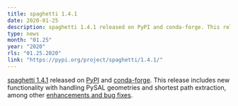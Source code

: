 ```yaml
---
title: spaghetti 1.4.1
date: 2020-01-25
description: spaghetti 1.4.1 released on PyPI and conda-forge. This release includes new functionality with handling PySAL geometries and shortest path extraction, among other enhancements and bug fixes.
type: news
month: "01.25"
year: "2020"
rls: "01.25.2020"
link: "https://pypi.org/project/spaghetti/1.4.1/"
---
```


<a href="https://pysal.org/spaghetti/">spaghetti 1.4.1</a> released on <a href="https://pypi.org/project/spaghetti/1.4.1/">PyPI</a> and <a href="https://anaconda.org/conda-forge/spaghetti">conda-forge</a>. This release includes new functionality with handling PySAL geometries and shortest path extraction, among other <a href="https://github.com/pysal/spaghetti/releases/tag/v1.4.1">enhancements and bug fixes</a>.